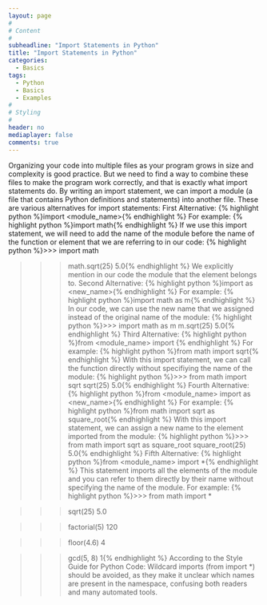 ```yaml
---
layout: page
#
# Content
#
subheadline: "Import Statements in Python"
title: "Import Statements in Python"
categories:
  - Basics
tags:
  - Python
  - Basics
  - Examples
#
# Styling
#
header: no
mediaplayer: false
comments: true
---
```

Organizing your code into multiple files as your program grows in size and complexity is good practice. But we need to find a way to combine these files to make the program work correctly, and that is exactly what import statements do.
By writing an import statement, we can import a module (a file that contains Python definitions and statements) into another file.
These are various alternatives for import statements:
First Alternative:
{% highlight python %}import <module_name>{% endhighlight %}
For example:
{% highlight python %}import math{% endhighlight %}
If we use this import statement, we will need to add the name of the module before the name of the function or element that we are referring to in our code: 
{% highlight python %}>>> import math
>>> math.sqrt(25)
5.0{% endhighlight %}
We explicitly mention in our code the module that the element belongs to.
Second Alternative:
{% highlight python %}import <module> as <new_name>{% endhighlight %}
For example:
{% highlight python %}import math as m{% endhighlight %}
In our code, we can use the new name that we assigned instead of the original name of the module:
{% highlight python %}>>> import math as m
>>> m.sqrt(25)
5.0{% endhighlight %}
Third Alternative:
{% highlight python %}from <module_name> import <element>{% endhighlight %}
For example:
{% highlight python %}from math import sqrt{% endhighlight %}
With this import statement, we can call the function directly without specifiying the name of the module:
{% highlight python %}>>> from math import sqrt
>>> sqrt(25)
5.0{% endhighlight %}
Fourth Alternative:
{% highlight python %}from <module_name> import <element> as <new_name>{% endhighlight %}
For example:
{% highlight python %}from math import sqrt as square_root{% endhighlight %}
With this import statement, we can assign a new name to the element imported from the module:
{% highlight python %}>>> from math import sqrt as square_root
>>> square_root(25)
5.0{% endhighlight %}
Fifth Alternative:
{% highlight python %}from <module_name> import *{% endhighlight %}
This statement imports all the elements of the module and you can refer to them directly by their name without specifying the name of the module. 
For example:
{% highlight python %}>>> from math import *

>>> sqrt(25)
5.0

>>> factorial(5)
120

>>> floor(4.6)
4

>>> gcd(5, 8)
1{% endhighlight %}
According to the Style Guide for Python Code:
Wildcard imports (from <module> import *) should be avoided, as they make it unclear which names are present in the namespace, confusing both readers and many automated tools.
